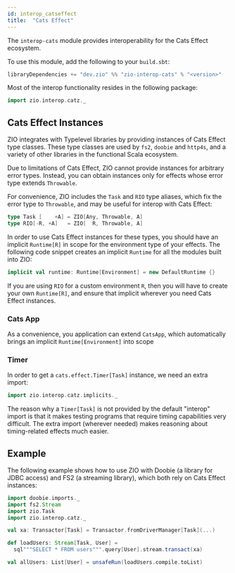 ```yaml
---
id: interop_catseffect
title:  "Cats Effect"
---
```


The `interop-cats` module provides interoperability for the Cats Effect ecosystem.

To use this module, add the following to your `build.sbt`:

```scala
libraryDependencies += "dev.zio" %% "zio-interop-cats" % "<version>"
```

Most of the interop functionality resides in the following package:

```scala
import zio.interop.catz._
```

## Cats Effect Instances

ZIO integrates with Typelevel libraries by providing instances of Cats Effect type classes. These type classes are used by `fs2`, `doobie` and `http4s`, and a variety of other libraries in the functional Scala ecosystem.

Due to limitations of Cats Effect, ZIO cannot provide instances for arbitrary error types. Instead, you can obtain instances only for effects whose error type extends `Throwable`.

For convenience, ZIO includes the `Task` and `RIO` type aliases, which fix the error type to `Throwable`, and may be useful for interop with Cats Effect:

```scala
type Task [    +A] = ZIO[Any, Throwable, A]
type RIO[-R, +A]   = ZIO[  R, Throwable, A]
```

In order to use Cats Effect instances for these types, you should have an implicit `Runtime[R]` in scope for the environment type of your effects. The following code snippet creates an implicit `Runtime` for all the modules built into ZIO:

```scala
implicit val runtime: Runtime[Environment] = new DefaultRuntime {}
```

If you are using `RIO` for a custom environment `R`, then you will have to create your own `Runtime[R]`, and ensure that implicit wherever you need Cats Effect instances.

### Cats App

As a convenience, you application can extend `CatsApp`, which automatically brings an implicit `Runtime[Environment]` into scope

### Timer

In order to get a `cats.effect.Timer[Task]` instance, we need an extra import:

```scala
import zio.interop.catz.implicits._
```

The reason why a `Timer[Task]` is not provided by the default "interop" import is that it makes testing programs that require timing capabilities very difficult. The extra import (wherever needed) makes reasoning about timing-related effects much easier.

## Example

The following example shows how to use ZIO with Doobie (a library for JDBC access) and FS2 (a streaming library), which both rely on Cats Effect instances:

```scala
import doobie.imports._
import fs2.Stream
import zio.Task
import zio.interop.catz._

val xa: Transactor[Task] = Transactor.fromDriverManager[Task](...)

def loadUsers: Stream[Task, User] =
  sql"""SELECT * FROM users""".query[User].stream.transact(xa)

val allUsers: List[User] = unsafeRun(loadUsers.compile.toList)
```
